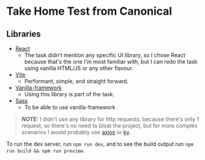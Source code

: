 # Take Home Test from Canonical

## Libraries

- [React](https://reactjs.org/)
  - The task didn't mention any specific UI library, so I chose React because that's the one I'm most familiar with, but I can redo the task using vanilla HTML/JS or any other flavour.
- [Vite](https://vitejs.dev/)
  - Performant, simple, and straight forward.
- [Vanilla-framework](https://vanillaframework.io/)
  - Using this library is part of the task.
- [Sass](https://sass-lang.com/)
  - To be able to use vanilla-framework

> **_NOTE:_**  I didn't use any library for http requests, because there's only 1 request, so there's no need to bloat the project, but for more complex scenarios I would probably use [axios](https://axios-http.com/docs/intro) or [ky](https://github.com/sindresorhus/ky).

To run the dev server, run `npm run dev`, and to see the build output run `npm run build && npm run preview`.
